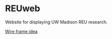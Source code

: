 REUweb
======

Website for displaying UW Madison REU research.
<!-- I was thinking about having an after have the dot content but be same clor as background and on hover
before comes behind and dot changes to white -->

<a href = 'https://wireframe.cc/cUdxSe'>Wire frame idea</a>